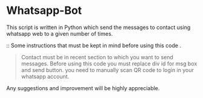 # Whatsapp-Bot
This script is written in Python which send the messages to contact using whatsapp web to a given number of times.

:: Some instructions that must be kept in mind before using this code . 
> Contact must be in recent section to which you want to send messages. 
> Before using this code you must replace div id for msg box and send button. 
> you need to manually scan QR code to login in your whatsapp account.

Any suggestions and improvement will be highly appreciable.
